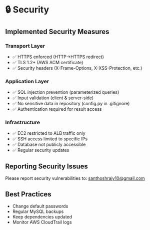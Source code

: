# 🔒 Security

## Implemented Security Measures

### Transport Layer
- ✅ HTTPS enforced (HTTP→HTTPS redirect)
- ✅ TLS 1.2+ (AWS ACM certificate)
- ✅ Security headers (X-Frame-Options, X-XSS-Protection, etc.)

### Application Layer
- ✅ SQL injection prevention (parameterized queries)
- ✅ Input validation (client & server-side)
- ✅ No sensitive data in repository (config.py in .gitignore)
- ✅ Authentication required for result access

### Infrastructure
- ✅ EC2 restricted to ALB traffic only
- ✅ SSH access limited to specific IPs
- ✅ Database not publicly accessible
- ✅ Regular security updates

## Reporting Security Issues
Please report security vulnerabilities to: santhoshrajv10@gmail.com

## Best Practices
- Change default passwords
- Regular MySQL backups
- Keep dependencies updated
- Monitor AWS CloudTrail logs
